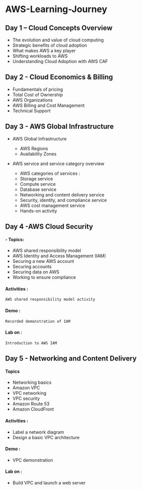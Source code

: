 # AWS-Learning-Journey

## Day 1 – Cloud Concepts Overview
 - The evolution and value of cloud computing
 - Strategic benefits of cloud adoption
 - What makes AWS a key player
 - Shifting workloads to AWS
 - Understanding Cloud Adoption with AWS CAF

## Day 2 - Cloud Economics & Billing 
 - Fundamentals of pricing
 - Total Cost of Ownership
 - AWS Organizations
 - AWS Billing and Cost Management
 - Technical Support

 ## Day 3 - AWS Global Infrastructure
 - AWS Global Infrastructure
      - AWS Regions
      - Availability Zones
      
   
 - AWS service and service category overview
      - AWS categories of services :
      - Storage service 
      - Compute service 
      - Database service 
      - Networking and content delivery service
      - Security, identity, and compliance service
      - AWS cost management service
      - Hands-on activity

 ## Day 4 -AWS Cloud Security
   #### - Topics:
  - AWS shared responsibility model
  - AWS Identity and Access Management (IAM)
  - Securing a new AWS account
  - Securing accounts
  - Securing data on AWS
  - Working to ensure compliance
  #### Activities : 
    AWS shared responsibility model activity
  #### Demo :
    Recorded demonstration of IAM
  #### Lab on :
    Introduction to AWS IAM

## Day 5 - Networking and Content Delivery
  #### Topics
  - Networking basics
  - Amazon VPC
  - VPC networking
  - VPC security
  - Amazon Route 53 
  - Amazon CloudFront
  #### Activities :
  - Label a network diagram
  - Design a basic VPC architecture
  #### Demo :
  - VPC demonstration
  #### Lab on :
  - Build VPC and launch a web server

